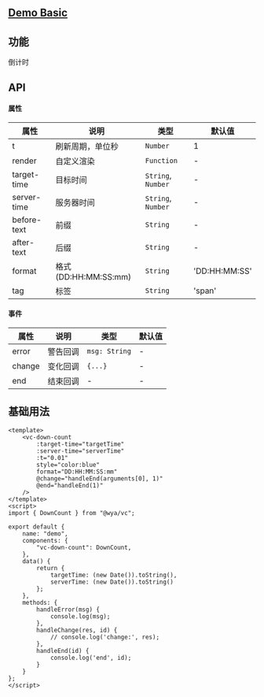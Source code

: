## [Demo Basic](https://wya-team.github.io/wya-vc/dist/down-count/basic.html)
## 功能
倒计时

## API

#### 属性

属性 | 说明 | 类型 | 默认值
---|---|---|---
t | 刷新周期，单位秒 | `Number`	| 1		
render | 自定义渲染 | `Function` | -
target-time	| 目标时间 | `String`, `Number` |	-
server-time	| 服务器时间 | `String`, `Number` | -	
before-text	| 前缀 | `String` |	-
after-text	| 后缀 | `String` | -
format | 格式(DD:HH:MM:SS:mm) | `String` | 'DD:HH:MM:SS'
tag | 标签 | `String` | 'span'


#### 事件

属性 | 说明 | 类型 | 默认值
---|---|---|---
error | 警告回调 | `msg: String` | -
change | 变化回调 | `{...}` | -
end	| 结束回调 | - |	 -
			

## 基础用法

```vue
<template>
	<vc-down-count 
		:target-time="targetTime" 
		:server-time="serverTime"
		:t="0.01" 
		style="color:blue"
		format="DD:HH:MM:SS:mm"
		@change="handleEnd(arguments[0], 1)"
		@end="handleEnd(1)"
	/> 
</template>
<script>
import { DownCount } from "@wya/vc";

export default {
	name: "demo",
	components: {
		"vc-down-count": DownCount,	
	},
	data() {
		return {
			targetTime: (new Date()).toString(),
			serverTime: (new Date()).toString()
		};
	},
	methods: {
		handleError(msg) {
			console.log(msg);
		},
		handleChange(res, id) {
			// console.log('change:', res);
		},
		handleEnd(id) {
			console.log('end', id);
		}
	}
};
</script>
```
